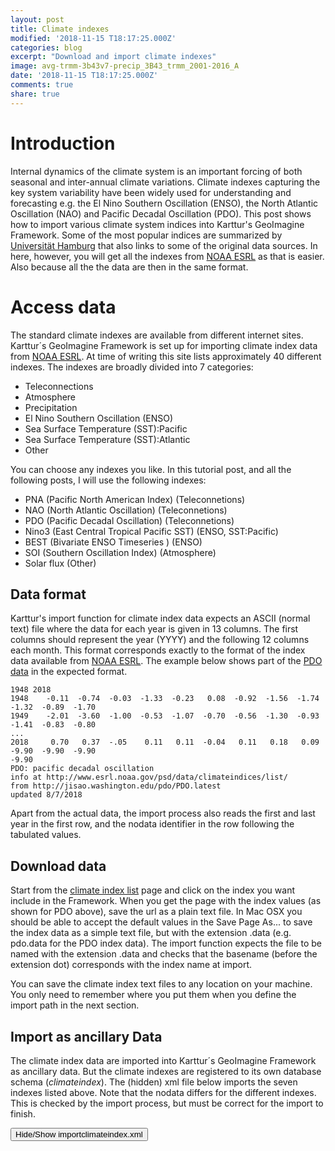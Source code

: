 ```yaml
---
layout: post
title: Climate indexes
modified: '2018-11-15 T18:17:25.000Z'
categories: blog
excerpt: "Download and import climate indexes"
image: avg-trmm-3b43v7-precip_3B43_trmm_2001-2016_A
date: '2018-11-15 T18:17:25.000Z'
comments: true
share: true
---
```

<script src="https://karttur.github.io/common/assets/js/karttur/togglediv.js"></script>

# Introduction

Internal dynamics of the climate system is an important forcing of both seasonal and inter-annual climate variations. Climate indexes capturing the key system variability have been widely used for understanding and forecasting e.g. the El Nino Southern Oscillation (ENSO), the North Atlantic Oscillation (NAO) and Pacific Decadal Oscillation (PDO). This post shows how to import various climate system indices into Karttur's GeoImagine Framework. Some of the most popular indices are summarized by [Universität Hamburg](https://icdc.cen.uni-hamburg.de/1/daten/climate-indices/popular-climate-indices.html) that also links to some of the original data sources. In here, however, you will get all the indexes from [NOAA ESRL](https://www.esrl.noaa.gov/psd/data/climateindices/list/) as that is easier. Also because all the the data are then in the same format.

# Access data

The standard climate indexes are available from different internet sites. Karttur´s GeoImagine Framework is set up for importing climate index data from [NOAA ESRL](https://www.esrl.noaa.gov/psd/data/climateindices/list/). At time of writing this site lists approximately 40 different indexes. The indexes are broadly divided into 7 categories:

- Teleconnections
- Atmosphere
- Precipitation
- El Nino Southern Oscillation (ENSO)
- Sea Surface Temperature (SST):Pacific
- Sea Surface Temperature (SST):Atlantic
- Other

You can choose any indexes you like. In this tutorial post, and all the following posts, I will use the following indexes:

- PNA (Pacific North American Index) (Teleconnetions)
- NAO (North Atlantic Oscillation) (Teleconnetions)
- PDO (Pacific Decadal Oscillation) (Teleconnetions)
- Nino3 (East Central Tropical Pacific SST) (ENSO, SST:Pacific)
- BEST (Bivariate ENSO Timeseries ) (ENSO)
- SOI (Southern Oscillation Index) (Atmosphere)
- Solar flux (Other)

## Data format

Karttur's import function for climate index data expects an ASCII (normal text) file where the data for each year is given in 13 columns. The first columns should represent the year (YYYY) and the following 12 columns each month. This format corresponds exactly to the format of the index data available from [NOAA ESRL](https://www.esrl.noaa.gov/psd/data/climateindices/list/). The example below shows part of the [PDO data](https://www.esrl.noaa.gov/psd/data/correlation/pdo.data) in the expected format.

```
1948 2018
1948    -0.11  -0.74  -0.03  -1.33  -0.23   0.08  -0.92  -1.56  -1.74  -1.32  -0.89  -1.70
1949    -2.01  -3.60  -1.00  -0.53  -1.07  -0.70  -0.56  -1.30  -0.93  -1.41  -0.83  -0.80
...
2018     0.70   0.37  -.05    0.11   0.11  -0.04   0.11   0.18   0.09  -9.90  -9.90  -9.90
-9.90
PDO: pacific decadal oscillation
info at http://www.esrl.noaa.gov/psd/data/climateindices/list/
from http://jisao.washington.edu/pdo/PDO.latest
updated 8/7/2018
```

Apart from the actual data, the import process also reads the first and last year in the first row, and the nodata identifier in the row following the tabulated values.

## Download data

Start from the [climate index list](https://www.esrl.noaa.gov/psd/data/climateindices/list/) page and click on the index you want include in the Framework. When you get the page with the index values (as shown for PDO above), save the url as a plain text file. In Mac OSX you should be able to accept the default values in the <span class='window'>Save Page As...</span> to save the index data as a simple text file, but with the extension <span class='file'>.data</span> (e.g. <span class='file'>pdo.data</span> for the PDO index data). The import function expects the file to be named with the extension <span class='file'>.data</span> and checks that the basename (before the extension dot) corresponds with the index name at import.

You can save the climate index text files to any location on your machine. You only need to remember where you put them when you define the import path in the next section.

## Import as ancillary Data

The climate index data are imported into Karttur´s GeoImagine Framework as ancillary data. But the climate indexes are registered to its own database schema (_climateindex_). The (hidden) xml file below imports the seven indexes listed above. Note that the nodata differs for the different indexes. This is checked by the import process, but must be correct for the import to finish.

<button id= "toggleimportclimateindex" onclick="hiddencode('importclimateindex')">Hide/Show importclimateindex.xml</button>

<div id="importclimateindex" style="display:none">

{% capture text-capture %}
{% raw %}

```
<organize>
	<userproj userid = 'karttur' projectid = 'karttur' tractid= 'karttur' siteid = '*' plotid = '*' system = 'ancillary'></userproj>

	<process processid ='organizeancillary' dsversion = '3.0'>
		<overwrite>True</overwrite>
		<parameters importdef='climateindex'
			epsg = '4326'
			instid = 'NOAA'
			dsname  = 'climateindex'
			dsversion = "1.0"
			accessdate = "20181211"
			copyright = ""
			regionid = 'global'
			regioncat = 'global'
			dataurl = "https://www.esrl.noaa.gov/psd/data/climateindices/list/"
			metaurl="https://www.esrl.noaa.gov/psd/data/climateindices/list/"
			title = "NOAA climate indexes"
			label = "NOAA climate indexes"
		> </parameters>

		<srcpath volume = "Karttur3tb" hdrfiletype = "data" ></srcpath>
		<dstpath volume = "Karttur3tb" hdrfiletype = "data"></dstpath>

		<srcraw
			id="best"
			datadir ='climateindex'
			datafile = "best"
			theme = "climateindex"
			subtheme = "ENSO"
			cellnull = '-9.99'
			title = "Bivariate ENSO Timeseries"
			label = "Bivariate El Nino Southern Oscillaltion Timeseries (Climate index)"
		></srcraw>
		<dstcomp>
			<best source = "NOAA" product = "climateindex" folder = "climateindex" band = "best" prefix = "best" suffix = ""
			scalefac = "1" offsetadd = "0" dataunit = "index" celltype = 'text' cellnull = '-999' measure ='N' masked='N'>
			</best>
		</dstcomp>

		<srcraw
			id="pna"
			datadir ='climateindex'
			datafile = "pna"
			theme = "climateindex"
			subtheme = "Teleconnections"
			cellnull = '-99.9'
			title = "Pacific North American Index"
			label = "Pacific North American Index (Teleconnetion climate index)"
		></srcraw>
		<dstcomp>
			<pna source = "NOAA" product = "climateindex" folder = "climateindex" band = "pna" prefix = "pna" suffix = ""
			scalefac = "1" offsetadd = "0" dataunit = "index" celltype = 'text' cellnull = '-999' measure ='N' masked='N'>
			</pna>
		</dstcomp>

		<srcraw
			id="nao"
			datadir ='climateindex'
			datafile = "nao"
			theme = "climateindex"
			subtheme = "Teleconnection"
			cellnull = '-99.9'
			title = "North Atlantic Oscillation"
			label = "North Atlantic Oscillation (Teleconnetion climate index) from CPC"
		></srcraw>
		<dstcomp>
			<nao source = "NOAA" product = "climateindex" folder = "climateindex" band = "nao" prefix = "nao" suffix = ""
			scalefac = "1" offsetadd = "0" dataunit = "index" celltype = 'text' cellnull = '-999' measure ='N' masked='N'>
			</nao>
		</dstcomp>

		<srcraw
			id="pdo"
			datadir ='climateindex'
			datafile = "pdo"
			theme = "climateindex"
			subtheme = "Teleconnection"
			cellnull = '-9.9'
			title = "Pacific Decadal Oscillation"
			label = "Pacific Decadal Oscillation (Teleconnetion climate index)"
		></srcraw>
		<dstcomp>
			<pdo source = "NOAA" product = "climateindex" folder = "climateindex" band = "pdo" prefix = "pdo" suffix = ""
			scalefac = "1" offsetadd = "0" dataunit = "index" celltype = 'text' cellnull = '-999' measure ='N' masked='N'>
			</pdo>
		</dstcomp>

		<srcraw
			id="nina3"
			datadir ='climateindex'
			datafile = "nina3"
			theme = "climateindex"
			subtheme = "ENSO"
			cellnull = '-99.9'
			title = "East Central Tropical Pacific SST"
			label = "East Central Tropical Pacific SST (ENSO + Pacific Sea Surfrance Temperature climate index) using ersstv5 from CPC"
		></srcraw>
		<dstcomp>
			<nina3 source = "NOAA" product = "climateindex" folder = "climateindex" band = "nina3" prefix = "nina3" suffix = ""
			scalefac = "1" offsetadd = "0" dataunit = "index" celltype = 'text' cellnull = '-999' measure ='N' masked='N'>
			</nina3>
		</dstcomp>

		<srcraw
			id="soi"
			datadir ='climateindex'
			datafile = "soi"
			theme = "climateindex"
			subtheme = "Atmosphere"
			cellnull = '-99.99'
			title = "Southern Oscillation Index"
			label = "Southern Oscillation Index (Atmosphere Climate Index)"
		></srcraw>
		<dstcomp>
			<soi source = "NOAA" product = "climateindex" folder = "climateindex" band = "soi" prefix = "soi" suffix = ""
			scalefac = "1" offsetadd = "0" dataunit = "index" celltype = 'text' cellnull = '-999' measure ='N' masked='N'>
			</soi>
		</dstcomp>

		<srcraw
			id="solar"
			datadir ='climateindex'
			datafile = "solar"
			theme = "climateindex"
			subtheme = "Solar"
			cellnull = '-999'
			title = "Solar Flux Index"
			label = "Southern Oscillation Index (Atmosphere Climate Index)"
		></srcraw>
		<dstcomp>
			<solar source = "NOAA" product = "climateindex" folder = "climateindex" band = "solar" prefix = "solar" suffix = ""
			scalefac = "1" offsetadd = "0" dataunit = "index" celltype = 'text' cellnull = '-999' measure ='N' masked='N'>
			</solar>
		</dstcomp>

	</process>

</organize>
```
{% endraw %}
{% endcapture %}
{% include widgets/toggle-code.html  toggle-text=text-capture  %}
</div>
